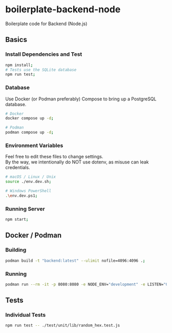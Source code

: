 # boilerplate-backend-node

Boilerplate code for Backend (Node.js)

## Basics

### Install Dependencies and Test

```bash
npm install;
# Tests use the SQLite database
npm run test;
```

### Database

Use Docker (or Podman preferably) Compose to bring up a PostgreSQL database.

```bash
# Docker
docker compose up -d;

# Podman
podman compose up -d;
```

### Environment Variables

Feel free to edit these files to change settings.  
By the way, we intentionally do NOT use dotenv, as misuse can leak credentials.

```bash
# macOS / Linux / Unix
source ./env.dev.sh;

# Windows PowerShell
.\env.dev.ps1;
```

### Running Server

```bash
npm start;
```

## Docker / Podman

### Building

```bash
podman build -t "backend:latest" --ulimit nofile=4096:4096 .;
```

### Running

```bash
podman run --rm -it -p 8080:8080 -e NODE_ENV="development" -e LISTEN="0.0.0.0" -e SQL_URI="postgresql://localuser:localroot@postgresql:5432/localdb?connect_timeout=10&sslmode=disable" --network boilerplate-backend-node_appnet backend:latest;
```

## Tests

### Individual Tests

```bash
npm run test -- ./test/unit/lib/random_hex.test.js
```
